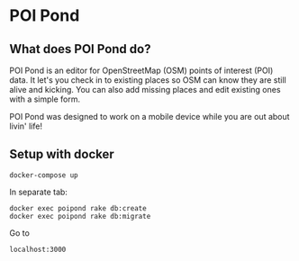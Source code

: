 # POI Pond


## What does POI Pond do?
POI Pond is an editor for OpenStreetMap (OSM) points of interest (POI) data. It let's you check in to existing places so OSM can know they are still alive and kicking. You can also add missing places and edit existing ones with a simple form.

POI Pond was designed to work on a mobile device while you are out about livin' life!

## Setup with docker

```
docker-compose up
```

In separate tab:
```
docker exec poipond rake db:create
docker exec poipond rake db:migrate
```
Go to
```
localhost:3000
```
